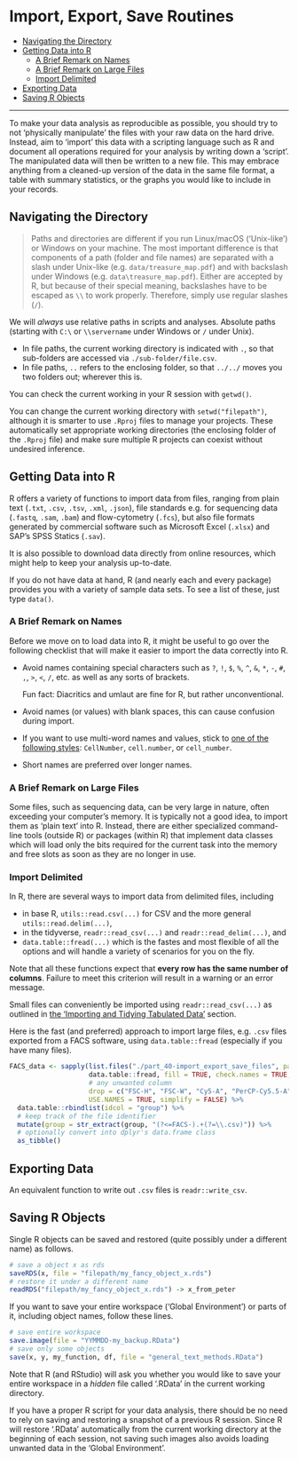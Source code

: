 Import, Export, Save Routines
================

  - [Navigating the Directory](#navigating-the-directory)
  - [Getting Data into R](#getting-data-into-r)
      - [A Brief Remark on Names](#a-brief-remark-on-names)
      - [A Brief Remark on Large Files](#a-brief-remark-on-large-files)
      - [Import Delimited](#import-delimited)
  - [Exporting Data](#exporting-data)
  - [Saving R Objects](#saving-r-objects)

-----

To make your data analysis as reproducible as possible, you should try
to not ‘physically manipulate’ the files with your raw data on the hard
drive. Instead, aim to ‘import’ this data with a scripting language such
as R and document all operations required for your analysis by writing
down a ‘script’. The manipulated data will then be written to a new
file. This may embrace anything from a cleaned-up version of the data in
the same file format, a table with summary statistics, or the graphs you
would like to include in your records.

## Navigating the Directory

> Paths and directories are different if you run Linux/macOS
> (‘Unix-like’) or Windows on your machine. The most important
> difference is that components of a path (folder and file names) are
> separated with a slash under Unix-like (e.g. `data/treasure_map.pdf`)
> and with backslash under Windows (e.g. `data\treasure_map.pdf`).
> Either are accepted by R, but because of their special meaning,
> backslashes have to be escaped as `\\` to work properly. Therefore,
> simply use regular slashes (`/`).

We will *always* use relative paths in scripts and analyses. Absolute
paths (starting with `C:\` or `\\servername` under Windows or `/` under
Unix).

  - In file paths, the current working directory is indicated with `.`,
    so that sub-folders are accessed via `./sub-folder/file.csv`.
  - In file paths, `..` refers to the enclosing folder, so that `../../`
    moves you two folders out; wherever this is.

You can check the current working in your R session with `getwd()`.

You can change the current working directory with `setwd("filepath")`,
although it is smarter to use `.Rproj` files to manage your projects.
These automatically set appropriate working directories (the enclosing
folder of the `.Rproj` file) and make sure multiple R projects can
coexist without undesired inference.

## Getting Data into R

R offers a variety of functions to import data from files, ranging from
plain text (`.txt`, `.csv`, `.tsv`, `.xml`, `.json`), file standards
e.g. for sequencing data (`.fastq`, `.sam`, `.bam`) and flow-cytometry
(`.fcs`), but also file formats generated by commercial software such as
Microsoft Excel (`.xlsx`) and SAP’s SPSS Statics (`.sav`).

It is also possible to download data directly from online resources,
which might help to keep your analysis up-to-date.

If you do not have data at hand, R (and nearly each and every package)
provides you with a variety of sample data sets. To see a list of these,
just type `data()`.

### A Brief Remark on Names

Before we move on to load data into R, it might be useful to go over the
following checklist that will make it easier to import the data
correctly into R.

  - Avoid names containing special characters such as `?`, `!`, `$`,
    `%`, `^`, `&`, `*`, `-`, `#`, `,`, `>`, `<`, `/`, etc. as well as
    any sorts of brackets.
    
    Fun fact: Diacritics and umlaut are fine for R, but rather
    unconventional.

  - Avoid names (or values) with blank spaces, this can cause confusion
    during import.

  - If you want to use multi-word names and values, stick to [one of the
    following styles](part_30-good_practices.md): `CellNumber`,
    `cell.number`, or `cell_number`.

  - Short names are preferred over longer names.

### A Brief Remark on Large Files

Some files, such as sequencing data, can be very large in nature, often
exceeding your computer’s memory. It is typically not a good idea, to
import them as ‘plain text’ into R. Instead, there are either
specialized command-line tools (outside R) or packages (within R) that
implement data classes which will load only the bits required for the
current task into the memory and free slots as soon as they are no
longer in use.

<!-- here go some examples -->

### Import Delimited

In R, there are several ways to import data from delimited files,
including

  - in base R, `utils::read.csv(...)` for CSV and the more general
    `utils::read.delim(...)`,
  - in the tidyverse, `readr::read_csv(...)` and
    `readr::read_delim(...)`, and
  - `data.table::fread(...)` which is the fastes and most flexible of
    all the options and will handle a variety of scenarios for you on
    the fly.

Note that all these functions expect that **every row has the same
number of columns**. Failure to meet this criterion will result in a
warning or an error message.

Small files can conveniently be imported using `readr::read_csv(...)` as
outlined in [the ‘Importing and Tidying Tabulated
Data’](part_11-tidying_tables.md) section.

Here is the fast (and preferred) approach to import large files,
e.g. `.csv` files exported from a FACS software, using
`data.table::fread` (especially if you have many files).

``` r
FACS_data <- sapply(list.files("./part_40-import_export_save_files", pattern = "^FACS", full.names = TRUE), 
                    data.table::fread, fill = TRUE, check.names = TRUE,
                    # any unwanted column
                    drop = c("FSC-H", "FSC-W", "Cy5-A", "PerCP-Cy5.5-A", "PE-Cy7-A", "Index"),
                    USE.NAMES = TRUE, simplify = FALSE) %>% 
  data.table::rbindlist(idcol = "group") %>% 
  # keep track of the file identifier
  mutate(group = str_extract(group, "(?<=FACS-).+(?=\\.csv)")) %>% 
  # optionally convert into dplyr's data.frame class
  as_tibble()
```

## Exporting Data

An equivalent function to write out `.csv` files is `readr::write_csv`.

## Saving R Objects

Single R objects can be saved and restored (quite possibly under a
different name) as follows.

``` r
# save a object x as rds
saveRDS(x, file = "filepath/my_fancy_object_x.rds")
# restore it under a different name
readRDS("filepath/my_fancy_object_x.rds") -> x_from_peter
```

If you want to save your entire workspace (‘Global Environment’) or
parts of it, including object names, follow these lines.

``` r
# save entire workspace
save.image(file = "YYMMDD-my_backup.RData")
# save only some objects
save(x, y, my_function, df, file = "general_text_methods.RData")
```

Note that R (and RStudio) will ask you whether you would like to save
your entire workspace in a *hidden* file called ‘.RData’ in the current
working directory.

If you have a proper R script for your data analysis, there should be no
need to rely on saving and restoring a snapshot of a previous R session.
Since R will restore ‘.RData’ automatically from the current working
directory at the beginning of each session, not saving such images also
avoids loading unwanted data in the ‘Global Environment’.
